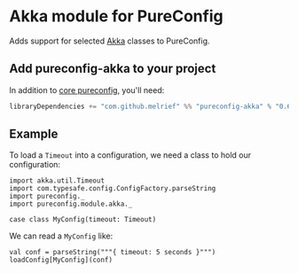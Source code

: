 # Akka module for PureConfig

Adds support for selected [Akka](http://akka.io/) classes to PureConfig.

## Add pureconfig-akka to your project

In addition to [core pureconfig](https://github.com/melrief/pureconfig), you'll need:

```scala
libraryDependencies += "com.github.melrief" %% "pureconfig-akka" % "0.6.0"
```

## Example

To load a `Timeout` into a configuration, we need a class to hold our configuration:

```tut:silent
import akka.util.Timeout
import com.typesafe.config.ConfigFactory.parseString
import pureconfig._
import pureconfig.module.akka._

case class MyConfig(timeout: Timeout)
```

We can read a `MyConfig` like:
```tut:book
val conf = parseString("""{ timeout: 5 seconds }""")
loadConfig[MyConfig](conf)
```



